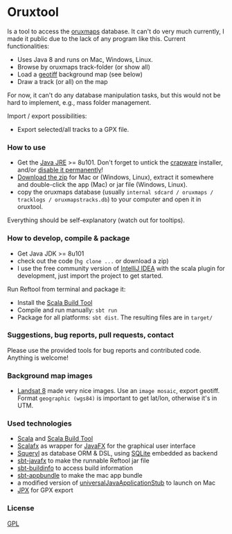 # Oruxtool

Is a tool to access the [oruxmaps](http://oruxmaps.com) database. It can't do very much currently, I made it public due to the lack of any program like this. Current functionalities:

* Uses Java 8 and runs on Mac, Windows, Linux.
* Browse by oruxmaps track-folder (or show all)
* Load a [geotiff](http://trac.osgeo.org/geotiff/) background map (see below)
* Draw a track (or all) on the map

For now, it can't do any database manipulation tasks, but this would not be hard to implement, e.g., mass folder management.

Import / export possibilities:

* Export selected/all tracks to a GPX file.

### How to use ###

* Get the [Java JRE](http://www.oracle.com/technetwork/java/javase/downloads/index.html) >= 8u101. Don't forget to untick the [crapware](https://www.google.com/search?q=java+crapware) installer, and/or [disable it permanently](https://www.java.com/en/download/faq/disable_offers.xml)!
* [Download the zip](https://github.com/wolfgangasdf/oruxtool/releases) for Mac or (Windows, Linux), extract it somewhere and double-click the app (Mac) or
  jar file (Windows, Linux).
* copy the oruxmaps database (usually `internal sdcard / oruxmaps / tracklogs / oruxmapstracks.db`) to your computer and open it in oruxtool.

Everything should be self-explanatory (watch out for tooltips).

### How to develop, compile & package ###

* Get Java JDK >= 8u101
* check out the code (`hg clone ...` or download a zip) 
* I use the free community version of [IntelliJ IDEA](https://www.jetbrains.com/idea/download/) with the scala 
plugin for development, just import the project to get started. 

Run Reftool from terminal and package it:

* Install the [Scala Build Tool](http://www.scala-sbt.org/)
* Compile and run manually: `sbt run`
* Package for all platforms: `sbt dist`. The resulting files are in `target/`

### Suggestions, bug reports, pull requests, contact ###
Please use the provided tools for bug reports and contributed code. Anything is welcome!

### Background map images ###

* [Landsat 8](http://landsatlook.usgs.gov/viewer.html) made very nice images. Use an `image mosaic`, export geotiff.
Format `geographic (wgs84)` is important to get lat/lon, otherwise it's in UTM.

### Used technologies ###

* [Scala](http://www.scala-lang.org) and [Scala Build Tool](http://www.scala-sbt.org)
* [Scalafx](http://scalafx.org) as wrapper for [JavaFX](http://docs.oracle.com/javafx) for the graphical user interface
* [Squeryl](http://squeryl.org) as database ORM & DSL, using [SQLite](https://www.sqlite.org) embedded as backend
* [sbt-javafx](https://github.com/kavedaa/sbt-javafx) to make the runnable Reftool jar file
* [sbt-buildinfo](https://github.com/sbt/sbt-buildinfo) to access build information
* [sbt-appbundle](https://github.com/Sciss/sbt-appbundle) to make the mac app bundle
* a modified version of [universalJavaApplicationStub](https://github.com/tofi86/universalJavaApplicationStub) to launch on Mac
* [JPX](https://github.com/jenetics/jpx) for GPX export

### License ###
[GPL](https://www.gnu.org/licenses/gpl.html)
